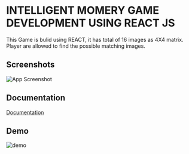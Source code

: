 
# INTELLIGENT MOMERY GAME DEVELOPMENT USING REACT JS

This Game is bulid using REACT, it has total of 16 images as 4X4 matrix. Player are allowed to find the possible matching images.


## Screenshots

![App Screenshot](https://i.ibb.co/p18k92n/Capture.png)


## Documentation

[Documentation](https://docs.google.com/document/d/1cHKSDr-mxaPJvKxTY-bGbX_vB8AhkRZUAocvWVaLCDo/edit?usp=sharing)


## Demo

![demo](https://user-images.githubusercontent.com/83368841/219966417-7d7794b0-8640-4b41-af8c-aa650d2b643f.gif)


